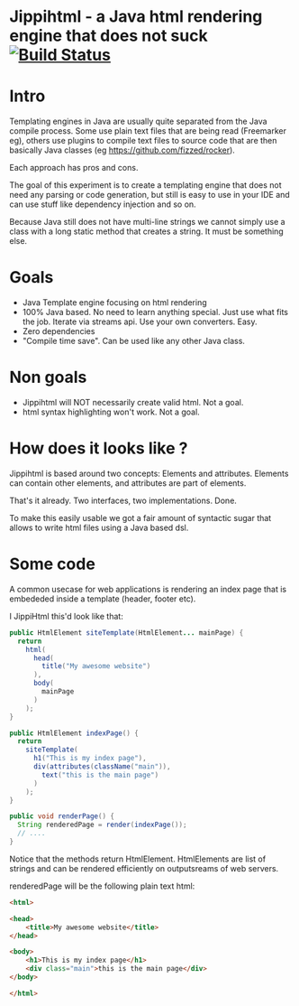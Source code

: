 # Jippihtml - a Java html rendering engine that does not suck [![Build Status](https://api.travis-ci.org/r10r-org/jippihtml.svg)](https://travis-ci.org/r10r-org/jippihtml)

# Intro

Templating engines in Java are usually quite separated from the Java compile
process. Some use plain text files that are being read (Freemarker eg), others
use plugins to compile text files to source code that are then basically Java
classes (eg https://github.com/fizzed/rocker).

Each approach has pros and cons.

The goal of this experiment is to create a templating engine that does not need
any parsing or code generation, but still is easy to use in your IDE and can
use stuff like dependency injection and so on.

Because Java still does not have multi-line strings we cannot simply use
a class with a long static method that creates a string. It must be something else.

# Goals

 - Java Template engine focusing on html rendering 
 - 100% Java based. No need to learn anything special. Just use
   what fits the job. Iterate via streams api. Use your own converters. Easy.
 - Zero dependencies
 - "Compile time save". Can be used like any other Java class.

# Non goals

 - Jippihtml will NOT necessarily create valid html. Not a goal.
 - html syntax highlighting won't work. Not a goal.

# How does it looks like ?

Jippihtml is based around two concepts: Elements and attributes. Elements can
contain other elements, and attributes are part of elements.

That's it already. Two interfaces, two implementations. Done.

To make this easily usable we got a fair amount of syntactic sugar that
allows to write html files using a Java based dsl.

# Some code

A common usecase for web applications is rendering an index page that is embededed
inside a template (header, footer etc).

I JippiHtml this'd look like that:

```java
public HtmlElement siteTemplate(HtmlElement... mainPage) {
  return 
    html(
      head(
        title("My awesome website")
      ),
      body(
        mainPage
      )
    );
}

public HtmlElement indexPage() {
  return 
    siteTemplate(
      h1("This is my index page"),
      div(attributes(className("main")),
        text("this is the main page")
      )
    );
}

public void renderPage() {
  String renderedPage = render(indexPage());
  // ....
}
 ```

Notice that the methods return HtmlElement. HtmlElements are list of strings
and can be rendered efficiently on outputsreams of web servers.


renderedPage will be the following plain text html:

```html
<html>

<head>
    <title>My awesome website</title>
</head>

<body>
    <h1>This is my index page</h1>
    <div class="main">this is the main page</div>
</body>

</html>
```






 

